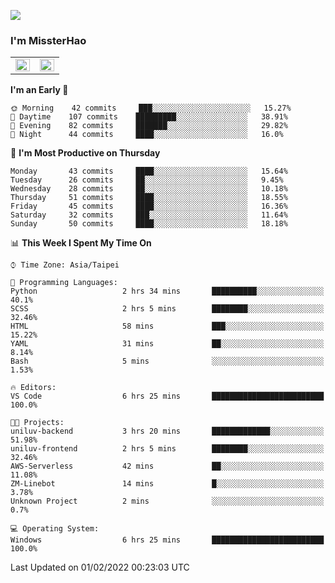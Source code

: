 ![](https://komarev.com/ghpvc/?username=MissterHao&color=ff69b4)

### I'm MissterHao


<!-- Readme stats -->
<!-- https://github.com/anuraghazra/github-readme-stats -->
<table>
<tr>
    <td valign="top" width="50%">
    <img src="https://github-readme-stats.vercel.app/api?username=MissterHao&hide_border=true&show_icons=true&locale=en" align="left" style="width: 100%" />
    </td>
    <td valign="top" width="50%">
    <img src="https://github-readme-stats.vercel.app/api/top-langs?username=MissterHao&hide_border=true&show_icons=true&locale=en&layout=compact" align="left" style="width: 100%" />
    </td>
</tr>
</table>  


<!--START_SECTION:waka-->
**I'm an Early 🐤** 

```text
🌞 Morning    42 commits     ███░░░░░░░░░░░░░░░░░░░░░░   15.27% 
🌆 Daytime    107 commits    █████████░░░░░░░░░░░░░░░░   38.91% 
🌃 Evening    82 commits     ███████░░░░░░░░░░░░░░░░░░   29.82% 
🌙 Night      44 commits     ████░░░░░░░░░░░░░░░░░░░░░   16.0%

```
📅 **I'm Most Productive on Thursday** 

```text
Monday       43 commits     ████░░░░░░░░░░░░░░░░░░░░░   15.64% 
Tuesday      26 commits     ██░░░░░░░░░░░░░░░░░░░░░░░   9.45% 
Wednesday    28 commits     ██░░░░░░░░░░░░░░░░░░░░░░░   10.18% 
Thursday     51 commits     ████░░░░░░░░░░░░░░░░░░░░░   18.55% 
Friday       45 commits     ████░░░░░░░░░░░░░░░░░░░░░   16.36% 
Saturday     32 commits     ███░░░░░░░░░░░░░░░░░░░░░░   11.64% 
Sunday       50 commits     ████░░░░░░░░░░░░░░░░░░░░░   18.18%

```


📊 **This Week I Spent My Time On** 

```text
⌚︎ Time Zone: Asia/Taipei

💬 Programming Languages: 
Python                   2 hrs 34 mins       ██████████░░░░░░░░░░░░░░░   40.1% 
SCSS                     2 hrs 5 mins        ████████░░░░░░░░░░░░░░░░░   32.46% 
HTML                     58 mins             ███░░░░░░░░░░░░░░░░░░░░░░   15.22% 
YAML                     31 mins             ██░░░░░░░░░░░░░░░░░░░░░░░   8.14% 
Bash                     5 mins              ░░░░░░░░░░░░░░░░░░░░░░░░░   1.53%

🔥 Editors: 
VS Code                  6 hrs 25 mins       █████████████████████████   100.0%

🐱‍💻 Projects: 
uniluv-backend           3 hrs 20 mins       █████████████░░░░░░░░░░░░   51.98% 
uniluv-frontend          2 hrs 5 mins        ████████░░░░░░░░░░░░░░░░░   32.46% 
AWS-Serverless           42 mins             ██░░░░░░░░░░░░░░░░░░░░░░░   11.08% 
ZM-Linebot               14 mins             █░░░░░░░░░░░░░░░░░░░░░░░░   3.78% 
Unknown Project          2 mins              ░░░░░░░░░░░░░░░░░░░░░░░░░   0.7%

💻 Operating System: 
Windows                  6 hrs 25 mins       █████████████████████████   100.0%

```


 Last Updated on 01/02/2022 00:23:03 UTC
<!--END_SECTION:waka-->

<!--
**MissterHao/MissterHao** is a ✨ _special_ ✨ repository because its `README.md` (this file) appears on your GitHub profile.

Here are some ideas to get you started:

- 🔭 I’m currently working on ...
- 🌱 I’m currently learning ...
- 👯 I’m looking to collaborate on ...
- 🤔 I’m looking for help with ...
- 💬 Ask me about ...
- 📫 How to reach me: ...
- 😄 Pronouns: ...
- ⚡ Fun fact: ...
-->
